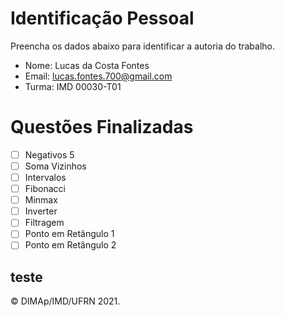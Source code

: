 ﻿# Identificação Pessoal

Preencha os dados abaixo para identificar a autoria do trabalho.

- Nome: Lucas da Costa Fontes
- Email: lucas.fontes.700@gmail.com
- Turma: IMD 00030-T01

# Questões Finalizadas

- [ ] Negativos 5
- [ ] Soma Vizinhos
- [ ] Intervalos
- [ ] Fibonacci
- [ ] Minmax
- [ ] Inverter
- [ ] Filtragem
- [ ] Ponto em Retângulo 1
- [ ] Ponto em Retângulo 2

teste
--------
&copy; DIMAp/IMD/UFRN 2021.
